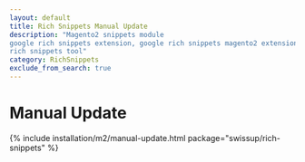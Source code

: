 ```yaml
---
layout: default
title: Rich Snippets Manual Update
description: "Magento2 snippets module
google rich snippets extension, google rich snippets magento2 extension, google
rich snippets tool"
category: RichSnippets
exclude_from_search: true
---
```


# Manual Update

{% include installation/m2/manual-update.html package="swissup/rich-snippets" %}
